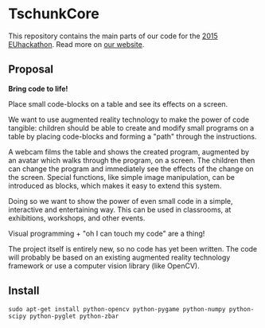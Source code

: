 # TschunkCore

This repository contains the main parts of our code for the [2015 EUhackathon](http://www.2015.euhackathon.eu/participants/#team-tschunk). Read more on [our website](https://teamtschunk.github.io/).

## Proposal

**Bring code to life!**

Place small code-blocks on a table and see its effects on a screen.

We want to use augmented reality technology to make the power of code tangible: children should be able to create and modify small programs on a table by
placing code-blocks and forming a "path" through the instructions.

A webcam films the table and shows the created program, augmented by an avatar which walks through the program, on a screen. The children then can change the program and immediately see the effects of the change on the screen.
Special functions, like simple image manipulation, can be introduced as blocks, which makes it easy to extend this system.

Doing so we want to show the power of even small code in a simple, interactive and entertaining way. This can be used in classrooms, at exhibitions, workshops, and other events.

Visual programming + "oh I can touch my code" are a thing!

The project itself is entirely new, so no code has yet been written.
The code will probably be based on an existing augmented reality technology framework or use a computer vision library (like OpenCV).

## Install

```
sudo apt-get install python-opencv python-pygame python-numpy python-scipy python-pyglet python-zbar
```
